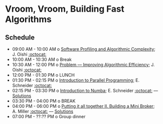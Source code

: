# Vroom, Vroom, Building Fast Algorithms

## Schedule

 * 09:00 AM - 10:00 AM  o [Software Profiling and Algorithmic Complexity](https://github.com/LSSTC-DSFP/LSSTC-DSFP-Sessions/blob/master/Session8/Day4/Algorithmic%20Complexity%20Notes.ipynb); J. Oishi [:octocat:](https://github.com/jsoishi)
 * 10:00 AM - 10:30 AM  o  Break
 * 10:30 AM - 12:00 PM  o  [Problem –– Improving Algorithmic Efficiency](https://github.com/LSSTC-DSFP/LSSTC-DSFP-Sessions/blob/master/Session8/Day4/Algorithmic%20Complexity%20Problem.ipynb); J. Oishi [:octocat:](https://github.com/jsoishi)
 * 12:00 PM - 01:30 PM  o  LUNCH
 * 01:30 PM - 02:15 PM  o  [Introduction to Parallel Programming](https://github.com/LSSTC-DSFP/LSSTC-DSFP-Sessions/blob/master/Session8/Day4/parallel_computing_intro.pdf); E. Schneider [:octocat:](https://github.com/evaneschneider)
 * 02:15 PM - 03:30 PM  o  [Introduction to Numba](https://github.com/LSSTC-DSFP/LSSTC-DSFP-Sessions/blob/master/Session8/Day4/numba_intro.ipynb); E. Schneider [:octocat:](https://github.com/evaneschneider) –– [Solutions](https://github.com/LSSTC-DSFP/LSSTC-DSFP-Sessions/blob/master/Session8/Day4/numba_intro_solutions.ipynb)
 * 03:30 PM - 04:00 PM  o  BREAK
 * 04:00 PM - 06:00 PM  o  [Putting it all together II. Building a Mini Broker](https://github.com/LSSTC-DSFP/LSSTC-DSFP-Sessions/blob/master/Session8/Day3/miniBroker.ipynb); A. Miller [:octocat:](https://github.com/adamamiller) –– [Solutions](https://github.com/LSSTC-DSFP/LSSTC-DSFP-Sessions/blob/master/Session8/Day3/miniBrokerSolutions.ipynb)
 * 07:00 PM - ??:?? PM  o Group dinner
